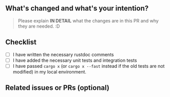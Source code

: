 ## What's changed and what's your intention?

> Please explain **IN DETAIL** what the changes are in this PR and why they are needed. :D

## Checklist

- [ ] I have written the necessary rustdoc comments
- [ ] I have added the necessary unit tests and integration tests
- [ ] I have passed `cargo x` (or `cargo x --fast` instead if the old tests are not modified) in my local environment.

## Related issues or PRs (optional)

